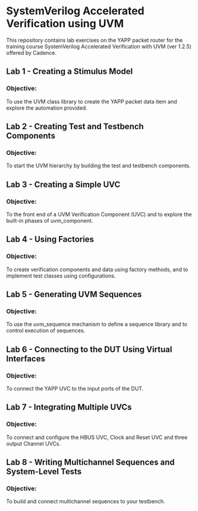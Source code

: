 # SystemVerilog Accelerated Verification using UVM

This repository contains lab exercises on the YAPP packet router for the training course SystemVerilog Accelerated Verification with UVM (ver 1.2.5) offered by Cadence.

## Lab 1 - Creating a Stimulus Model
### Objective:
To use the UVM class library to create the YAPP packet data item and explore the automation provided.

## Lab 2 - Creating Test and Testbench Components
### Objective:
To start the UVM hierarchy by building the test and testbench components.

## Lab 3 - Creating a Simple UVC
### Objective:
To the front end of a UVM Verification Component (UVC) and to explore the built-in phases of uvm_component.

## Lab 4 - Using Factories
### Objective:
To create verification components and data using factory methods, and to implement test classes using configurations.

## Lab 5 - Generating UVM Sequences
### Objective:
To use the uvm_sequence mechanism to define a sequence library and to control execution of sequences.

## Lab 6 - Connecting to the DUT Using Virtual Interfaces
### Objective:
To connect the YAPP UVC to the input ports of the DUT.

## Lab 7 - Integrating Multiple UVCs
### Objective:
To connect and configure the HBUS UVC, Clock and Reset UVC and three output Channel UVCs.

## Lab 8 - Writing Multichannel Sequences and System-Level Tests
### Objective:
To build and connect multichannel sequences to your testbench.
